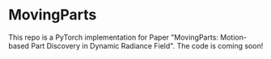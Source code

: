 # MovingParts
This repo is a PyTorch implementation for Paper "MovingParts: Motion-based Part Discovery in Dynamic Radiance Field".
The code is coming soon!
